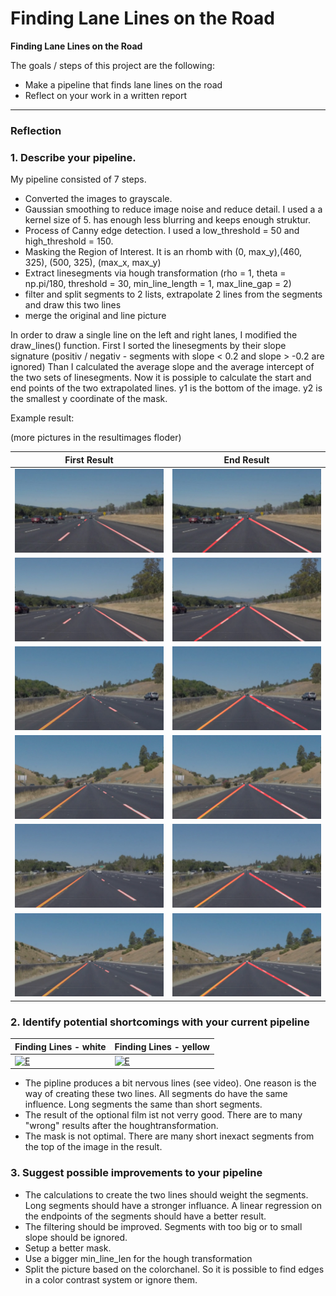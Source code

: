 # Finding Lane Lines on the Road



**Finding Lane Lines on the Road**

The goals / steps of this project are the following:
* Make a pipeline that finds lane lines on the road
* Reflect on your work in a written report

---

### Reflection

### 1. Describe your pipeline.

My pipeline consisted of 7 steps.
 
* Converted the images to grayscale. 
* Gaussian smoothing to reduce image noise and reduce detail. I used a a kernel size of 5. has enough less blurring and keeps enough struktur.
* Process of Canny edge detection. I used a low_threshold = 50 and high_threshold = 150.  
* Masking the Region of Interest. It is an rhomb with (0, max_y),(460, 325), (500, 325), (max_x, max_y)
* Extract linesegments via hough transformation (rho = 1, theta = np.pi/180, threshold = 30, min_line_length = 1, max_line_gap = 2)
* filter and split segments to 2 lists, extrapolate 2 lines from the segments and draw this two lines
* merge the original and line picture

In order to draw a single line on the left and right lanes, I modified the draw_lines() function.
First I sorted the linesegments by their slope signature (positiv / negativ - segments with slope < 0.2 and slope > -0.2 are ignored)
Than I calculated the average slope and the average intercept of the two sets of linesegments.
Now it is possiple to calculate the start and end points of the two extrapolated lines.
y1 is the bottom of the image.
y2 is the smallest y coordinate of the mask. 

Example result: 

[//]: # (Image References)

[image1]: ./resultimages/solidWhiteCurve.jpg_first_result.png "Firstresult SolidWhiteCurve"
[image2]: ./resultimages/solidWhiteCurve.jpg_result.png "Endresult SolidWhiteCurve"

[image3]: ./resultimages/solidWhiteRight.jpg_first_result.png "Firstresult SolidWhiteRight"
[image4]: ./resultimages/solidWhiteRight.jpg_result.png "Endresult SolidWhiteCurve"

[image5]: ./resultimages/solidYellowCurve.jpg_first_result.png "Firstresult SolidYellowCurve"
[image6]: ./resultimages/solidYellowCurve.jpg_result.png "Endresult SolidYellowCurve"

[image7]: ./resultimages/solidYellowCurve2.jpg_first_result.png "Firstresult SolidYellowCurve2"
[image8]: ./resultimages/solidYellowCurve2.jpg_result.png "Endresult SolidYellowCurve2"

[image9]: ./resultimages/solidYellowLeft.jpg_first_result.png "Firstresult SolidYellowLeft"
[image10]: ./resultimages/solidYellowLeft.jpg_result.png "Endresult SolidYellowLeft"

[image11]: ./resultimages/whiteCarLaneSwitch.jpg_first_result.png "Firstresult WhiteCarLaneSwitch"
[image12]: ./resultimages/whiteCarLaneSwitch.jpg_result.png "Endresult WhiteCarLaneSwitch"

(more pictures in the resultimages floder)

First Result | End Result
------------ | -------------
![alt text][image1] | ![alt text][image2]
![alt text][image3] | ![alt text][image4]
![alt text][image5] | ![alt text][image6]
![alt text][image7] | ![alt text][image8]
![alt text][image9] | ![alt text][image10]
![alt text][image11] | ![alt text][image12]


### 2. Identify potential shortcomings with your current pipeline

| Finding Lines - white               | Finding Lines - yellow                      |
|---------------------------|---------------------------|
[![E](https://img.youtube.com/vi/koieTY2RmhM/0.jpg)](https://youtu.be/koieTY2RmhM "Finding Lines - white") | [![E](https://img.youtube.com/vi/WAd0HpdFpTI/0.jpg)](https://youtu.be/WAd0HpdFpTI "Finding Lines - yellow")|

* The pipline produces a bit nervous lines (see video). One reason is the way of creating these two lines. All segments do have the same influence. Long segments the same than short segments.
* The result of the optional film ist not verry good. There are to many "wrong" results after the houghtransformation.
* The mask is not optimal. There are many short inexact segments from the top of the image in the result.  

### 3. Suggest possible improvements to your pipeline

* The calculations to create the two lines should weight the segments. Long segments should have a stronger influance. A linear regression on the endpoints of the segments should have a better result. 
* The filtering should be improved. Segments with too big or to small slope should be ignored. 
* Setup a better mask.
* Use a bigger min_line_len for the hough transformation
* Split the picture based on the colorchanel. So it is possible to find edges in a color contrast system or ignore them. 

